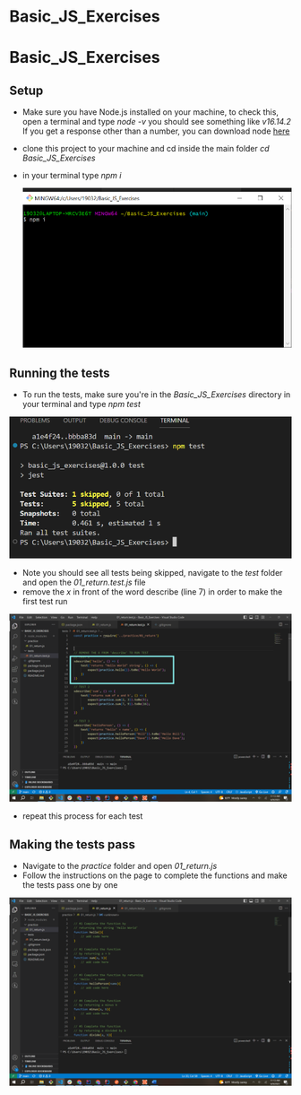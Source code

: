 # Basic_JS_Exercises

# Basic_JS_Exercises

## Setup
- Make sure you have Node.js installed on your machine, to check this, open a terminal and type *node -v* you should see something like *v16.14.2* If you get a response other than a number, you can download node [here](https://nodejs.org/en/download)
- clone this project to your machine and cd inside the main folder *cd Basic_JS_Exercises*
- in your terminal type *npm i*

  ![npm i](/pictures/npm_i.png)

## Running the tests
- To run the tests, make sure you're in the *Basic_JS_Exercises* directory in your terminal and type *npm test*

![npm test](/pictures/npm_test.png)
- Note you should see all tests being skipped, navigate to the *test* folder and open the *01_return.test.js* file
- remove the *x* in front of the word describe (line 7) in order to make the first test run

![xdescribe](/pictures/test.png)
- repeat this process for each test

## Making the tests pass
- Navigate to the *practice* folder and open *01_return.js*
- Follow the instructions on the page to complete the functions and make the tests pass one by one

![practice](/pictures/practice.png)